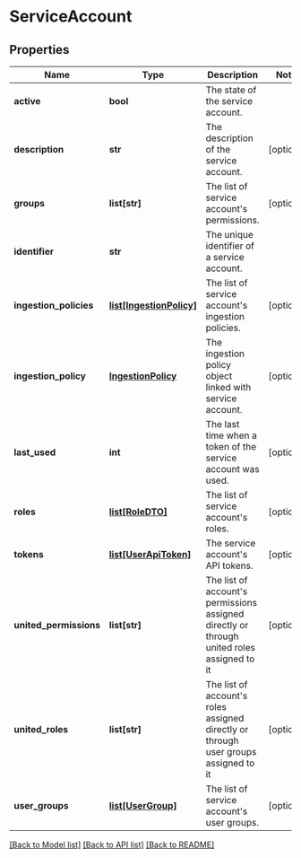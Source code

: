 # ServiceAccount

## Properties
Name | Type | Description | Notes
------------ | ------------- | ------------- | -------------
**active** | **bool** | The state of the service account. | 
**description** | **str** | The description of the service account. | [optional] 
**groups** | **list[str]** | The list of service account&#39;s permissions. | [optional] 
**identifier** | **str** | The unique identifier of a service account. | 
**ingestion_policies** | [**list[IngestionPolicy]**](IngestionPolicy.md) | The list of service account&#39;s ingestion policies. | [optional] 
**ingestion_policy** | [**IngestionPolicy**](IngestionPolicy.md) | The ingestion policy object linked with service account. | [optional] 
**last_used** | **int** | The last time when a token of the service account was used. | [optional] 
**roles** | [**list[RoleDTO]**](RoleDTO.md) | The list of service account&#39;s roles. | [optional] 
**tokens** | [**list[UserApiToken]**](UserApiToken.md) | The service account&#39;s API tokens. | [optional] 
**united_permissions** | **list[str]** | The list of account&#39;s permissions assigned directly or through united roles assigned to it | [optional] 
**united_roles** | **list[str]** | The list of account&#39;s roles assigned directly or through user groups assigned to it | [optional] 
**user_groups** | [**list[UserGroup]**](UserGroup.md) | The list of service account&#39;s user groups. | [optional] 

[[Back to Model list]](../README.md#documentation-for-models) [[Back to API list]](../README.md#documentation-for-api-endpoints) [[Back to README]](../README.md)


